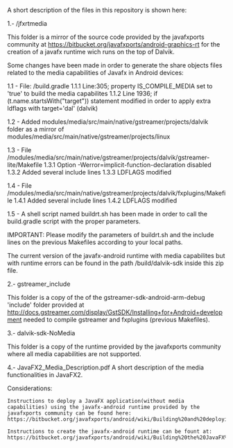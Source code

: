 A short description of the files in this repository is shown here:

1.- /jfxrtmedia

This folder is a mirror of the source code provided by the javafxports community at https://bitbucket.org/javafxports/android-graphics-rt for the creation of a javafx runtime wich runs on the top of Dalvik.

Some changes have been made in order to generate the share objects files related to the media capabilities of Javafx in Android devices:

1.1 - File: /build.gradle 1.1.1 Line:305; property IS_COMPILE_MEDIA set to 'true' to build the media capabilites 1.1.2 Line 1936; if (t.name.startsWith("target")) statement modified in order to apply extra ldflags with target='dal' (dalvik)

1.2 - Added modules/media/src/main/native/gstreamer/projects/dalvik folder as a mirror of modules/media/src/main/native/gstreamer/projects/linux

1.3 - File /modules/media/src/main/native/gstreamer/projects/dalvik/gstreamer-lite/Makefile 1.3.1 Option -Werror=implicit-function-declaration disabled 1.3.2 Added several include lines 1.3.3 LDFLAGS modified

1.4 - File /modules/media/src/main/native/gstreamer/projects/dalvik/fxplugins/Makefile 1.4.1 Added several include lines 1.4.2 LDFLAGS modified

1.5 - A shell script named buildrt.sh has been made in order to call the build.gradle script with the proper parameters.

IMPORTANT: Please modify the parameters of buildrt.sh and the include lines on the previous Makefiles according to your local paths.

The current version of the javafx-android runtime with media capabilites but with runtime errors can be found in the path /build/dalvik-sdk inside this zip file.

2.- gstreamer_include

This folder is a copy of the of the gstreamer-sdk-android-arm-debug 'include' folder provided at http://docs.gstreamer.com/display/GstSDK/Installing+for+Android+development needed to compile gstreamer and fxplugins (previous Makefiles).

3.- dalvik-sdk-NoMedia

This folder is a copy of the runtime provided by the javafxports community where all media capabilities are not supported.

4.- JavaFX2_Media_Description.pdf A short description of the media functionalities in JavaFX2.

Considerations:

    Instructions to deploy a JavaFX application(without media capabilities) using the javafx-android runtime provided by the javafxports community can be found here: https://bitbucket.org/javafxports/android/wiki/Building%20and%20deploying%20JavaFX%20Applications

    Instructions to create the javafx-android runtime can be fount at: https://bitbucket.org/javafxports/android/wiki/Building%20the%20JavaFX%20Android%20Runtime

